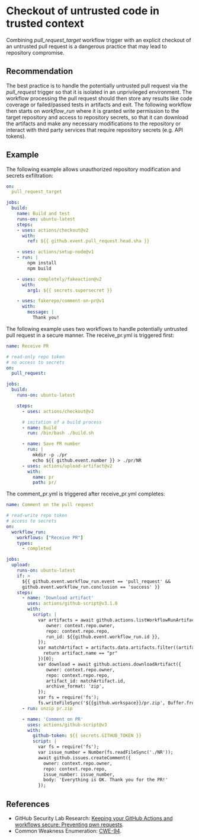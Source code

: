 # Checkout of untrusted code in trusted context
Combining *pull_request_target* workflow trigger with an explicit checkout of an untrusted pull request is a dangerous practice that may lead to repository compromise.


## Recommendation
The best practice is to handle the potentially untrusted pull request via the *pull_request* trigger so that it is isolated in an unprivileged environment. The workflow processing the pull request should then store any results like code coverage or failed/passed tests in artifacts and exit. The following workflow then starts on *workflow_run* where it is granted write permission to the target repository and access to repository secrets, so that it can download the artifacts and make any necessary modifications to the repository or interact with third party services that require repository secrets (e.g. API tokens).


## Example
The following example allows unauthorized repository modification and secrets exfiltration:


```yaml
on:
  pull_request_target

jobs:
  build:
    name: Build and test
    runs-on: ubuntu-latest
    steps:
    - uses: actions/checkout@v2
      with:
        ref: ${{ github.event.pull_request.head.sha }}

    - uses: actions/setup-node@v1
    - run: |
        npm install
        npm build

    - uses: completely/fakeaction@v2
      with:
        arg1: ${{ secrets.supersecret }}

    - uses: fakerepo/comment-on-pr@v1
      with:
        message: |
          Thank you!
```
The following example uses two workflows to handle potentially untrusted pull request in a secure manner. The receive_pr.yml is triggered first:


```yaml
name: Receive PR

# read-only repo token
# no access to secrets
on:
  pull_request:

jobs:
  build:
    runs-on: ubuntu-latest

    steps:        
      - uses: actions/checkout@v2

      # imitation of a build process
      - name: Build
        run: /bin/bash ./build.sh

      - name: Save PR number
        run: |
          mkdir -p ./pr
          echo ${{ github.event.number }} > ./pr/NR
      - uses: actions/upload-artifact@v2
        with:
          name: pr
          path: pr/
```
The comment_pr.yml is triggered after receive_pr.yml completes:


```yaml
name: Comment on the pull request

# read-write repo token
# access to secrets
on:
  workflow_run:
    workflows: ["Receive PR"]
    types:
      - completed

jobs:
  upload:
    runs-on: ubuntu-latest
    if: >
      ${{ github.event.workflow_run.event == 'pull_request' &&
      github.event.workflow_run.conclusion == 'success' }}
    steps:
      - name: 'Download artifact'
        uses: actions/github-script@v3.1.0
        with:
          script: |
            var artifacts = await github.actions.listWorkflowRunArtifacts({
               owner: context.repo.owner,
               repo: context.repo.repo,
               run_id: ${{github.event.workflow_run.id }},
            });
            var matchArtifact = artifacts.data.artifacts.filter((artifact) => {
              return artifact.name == "pr"
            })[0];
            var download = await github.actions.downloadArtifact({
               owner: context.repo.owner,
               repo: context.repo.repo,
               artifact_id: matchArtifact.id,
               archive_format: 'zip',
            });
            var fs = require('fs');
            fs.writeFileSync('${{github.workspace}}/pr.zip', Buffer.from(download.data));
      - run: unzip pr.zip

      - name: 'Comment on PR'
        uses: actions/github-script@v3
        with:
          github-token: ${{ secrets.GITHUB_TOKEN }}
          script: |
            var fs = require('fs');
            var issue_number = Number(fs.readFileSync('./NR'));
            await github.issues.createComment({
              owner: context.repo.owner,
              repo: context.repo.repo,
              issue_number: issue_number,
              body: 'Everything is OK. Thank you for the PR!'
            });
```

## References
* GitHub Security Lab Research: [Keeping your GitHub Actions and workflows secure: Preventing pwn requests](https://securitylab.github.com/research/github-actions-preventing-pwn-requests).
* Common Weakness Enumeration: [CWE-94](https://cwe.mitre.org/data/definitions/94.html).
